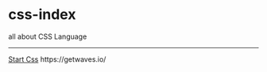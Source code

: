 # css-index
all about CSS Language 
<hr>
<a href="https://codewithpunit.github.io/css-index/">Start Css</a>
https://getwaves.io/
